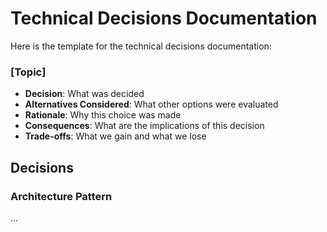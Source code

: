 # Technical Decisions Documentation

Here is the template for the technical decisions documentation:
### [Topic]
- **Decision**: What was decided
- **Alternatives Considered**: What other options were evaluated
- **Rationale**: Why this choice was made
- **Consequences**: What are the implications of this decision
- **Trade-offs**: What we gain and what we lose

## Decisions

### Architecture Pattern
...
